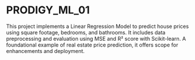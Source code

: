 # PRODIGY_ML_01
This project implements a Linear Regression Model to predict house prices using square footage, bedrooms, and bathrooms. It includes data preprocessing and evaluation using MSE and R² score with Scikit-learn. A foundational example of real estate price prediction, it offers scope for enhancements and deployment.
